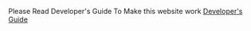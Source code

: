 Please Read Developer's Guide To Make this website work
[Developer's Guide](../Eproject%20Report/10-Developer_guide.docx)